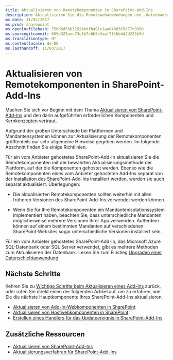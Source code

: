 ```yaml
---
title: Aktualisieren von Remotekomponenten in SharePoint-Add-Ins
description: Aktualisieren Sie die Remotewebanwendungen und -datenbanken in einem SharePoint-Add-In.
ms.date: 11/02/2017
ms.prod: sharepoint
ms.openlocfilehash: 756d6d58b32924bdfb491e1aa04805f9877c9366
ms.sourcegitcommit: 655e325aec73c8b7c6b5e3aaf71fbb4d2d223b5d
ms.translationtype: HT
ms.contentlocale: de-DE
ms.lasthandoff: 11/03/2017
---
```

# <a name="update-remote-components-in-sharepoint-add-ins"></a>Aktualisieren von Remotekomponenten in SharePoint-Add-Ins

Machen Sie sich vor Beginn mit dem Thema [Aktualisieren von SharePoint-Add-Ins](update-sharepoint-add-ins.md) und den darin aufgeführten erforderlichen Komponenten und Kernkonzepten vertraut.

Aufgrund der großen Unterschiede bei Plattformen und Mandantensystemen können zur Aktualisierung der Remotekomponenten größtenteils nur sehr allgemeine Hinweise gegeben werden. Im folgende Abschnitt finden Sie einige Richtlinien.

Für ein vom Anbieter gehostetes SharePoint-Add-In aktualisieren Sie die Remotekomponenten mit der bewährten Aktualisierungsmethode der Plattform, auf der die Komponenten gehostet werden. Ebenso wie die Remotekomponenten eines vom Anbieter gehosteten Add-Ins separat von der Installation des SharePoint-Add-Ins installiert werden, werden sie auch separat aktualisiert. Überlegungen:

- Die aktualisierten Remotekomponenten sollten weiterhin mit allen früheren Versionen des SharePoint-Add-Ins verwendet werden können.

- Wenn Sie für Ihre Remotekomponenten ein Mandantenisolationssystem implementiert haben, beachten Sie, dass unterschiedliche Mandanten möglicherweise mehrere Versionen Ihrer App verwenden. Außerdem können auf einem bestimmten Mandanten auf verschiedenen SharePoint-Websites sogar unterschiedliche Versionen installiert sein.

Für ein vom Anbieter gehostetes SharePoint-Add-In, das Microsoft Azure SQL-Datenbank oder SQL Server verwendet, gibt es mehrere Methoden zum Aktualisieren der Datenbank. Lesen Sie zum Einstieg [Upgraden einer Datenschichtanwendung](http://msdn.microsoft.com/library/c117df94-f02b-403f-9383-ec5b3ac3763c.aspx).

## <a name="next-steps"></a>Nächste Schritte

Kehren Sie zu [Wichtige Schritte beim Aktualisieren eines Add-Ins](update-sharepoint-add-ins.md#MajorAppUpgradeSteps) zurück, oder rufen Sie direkt einen der folgenden Artikel auf, um zu erfahren, wie Sie die nächste Hauptkomponente Ihres SharePoint-Add-Ins aktualisieren.

-  [Aktualisieren von Add-In-Webkomponenten in SharePoint](update-add-in-web-components-in-sharepoint.md)
-  [Aktualisieren von Hostwebkomponenten in SharePoint](update-host-web-components-in-sharepoint.md)
-  [Erstellen eines Handlers für das Updateereignis in SharePoint-Add-Ins](create-a-handler-for-the-update-event-in-sharepoint-add-ins.md)

## <a name="additional-resources"></a>Zusätzliche Ressourcen

-  [Aktualisieren von SharePoint-Add-Ins](update-sharepoint-add-ins.md)
-  [Aktualisierungsverfahren für SharePoint-Add-Ins](sharepoint-add-ins-update-process.md) 
    
 

